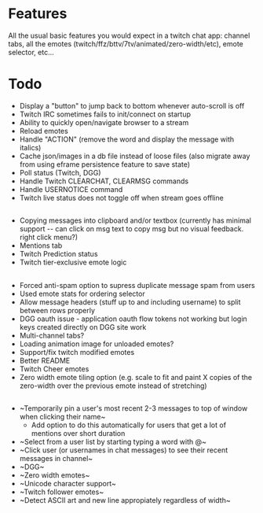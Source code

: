 # Features

All the usual basic features you would expect in a twitch chat app: channel tabs, all the emotes (twitch/ffz/bttv/7tv/animated/zero-width/etc), emote selector, etc...

# Todo

- Display a "button" to jump back to bottom whenever auto-scroll is off
- Twitch IRC sometimes fails to init/connect on startup
- Ability to quickly open/navigate browser to a stream
- Reload emotes
- Handle "ACTION" (remove the word and display the message with italics)
- Cache json/images in a db file instead of loose files (also migrate away from using eframe persistence feature to save state)
- Poll status (Twitch, DGG)
- Handle Twitch CLEARCHAT, CLEARMSG commands
- Handle USERNOTICE command
- Twitch live status does not toggle off when stream goes offline

##

- Copying messages into clipboard and/or textbox (currently has minimal support -- can click on msg text to copy msg but no visual feedback. right click menu?)
- Mentions tab
- Twitch Prediction status
- Twitch tier-exclusive emote logic

##

- Forced anti-spam option to supress duplicate message spam from users
- Used emote stats for ordering selector
- Allow message headers (stuff up to and including username) to split between rows properly
- DGG oauth issue - application oauth flow tokens not working but login keys created directly on DGG site work
- Multi-channel tabs?
- Loading animation image for unloaded emotes?
- Support/fix twitch modified emotes
- Better README
- Twitch Cheer emotes
- Zero width emote tiling option (e.g. scale to fit and paint X copies of the zero-width over the previous emote instead of stretching)

##

- ~Temporarily pin a user's most recent 2-3 messages to top of window when clicking their name~ 
  - Add option to do this automatically for users that get a lot of mentions over short duration
- ~Select from a user list by starting typing a word with @~
- ~Click user (or usernames in chat messages) to see their recent messages in channel~
- ~DGG~
- ~Zero width emotes~
- ~Unicode character support~
- ~Twitch follower emotes~
- ~Detect ASCII art and new line appropiately regardless of width~